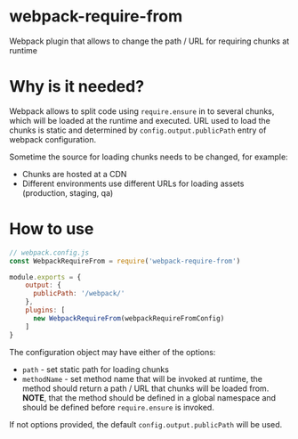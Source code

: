 # webpack-require-from
Webpack plugin that allows to change the path / URL for requiring chunks at runtime

# Why is it needed?
Webpack allows to split code using `require.ensure` in to several chunks, which will be loaded at the runtime and executed. URL used to load the chunks is static and determined by `config.output.publicPath` entry of webpack configuration.

Sometime the source for loading chunks needs to be changed, for example:
* Chunks are hosted at a CDN
* Different environments use different URLs for loading assets (production, staging, qa)

# How to use
```javascript
// webpack.config.js
const WebpackRequireFrom = require('webpack-require-from')

module.exports = {
    output: {
      publicPath: '/webpack/'
    },
    plugins: [
      new WebpackRequireFrom(webpackRequireFromConfig)
    ]
}
```

The configuration object may have either of the options:
* `path` - set static path for loading chunks
* `methodName` - set method name that will be invoked at runtime, the method should return a path / URL that chunks will be loaded from. __NOTE__, that the method should be defined in a global namespace and should be defined before `require.ensure` is invoked.

If not options provided, the default `config.output.publicPath` will be used.
